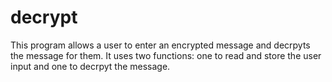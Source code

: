 # decrypt
This program allows a user to enter an encrypted message and decrpyts the message for them. It uses two functions: one to read and store the user input and one to decrpyt the message.
